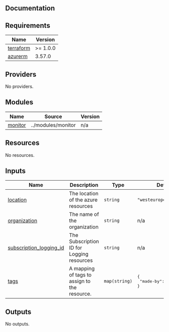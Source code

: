## Documentation

<!-- BEGINNING OF PRE-COMMIT-TERRAFORM DOCS HOOK -->

## Requirements

| Name                                                                     | Version  |
| ------------------------------------------------------------------------ | -------- |
| <a name="requirement_terraform"></a> [terraform](#requirement_terraform) | >= 1.0.0 |
| <a name="requirement_azurerm"></a> [azurerm](#requirement_azurerm)       | 3.57.0   |

## Providers

No providers.

## Modules

| Name                                                     | Source             | Version |
| -------------------------------------------------------- | ------------------ | ------- |
| <a name="module_monitor"></a> [monitor](#module_monitor) | ../modules/monitor | n/a     |

## Resources

No resources.

## Inputs

| Name                                                                                                     | Description                                  | Type          | Default                                      | Required |
| -------------------------------------------------------------------------------------------------------- | -------------------------------------------- | ------------- | -------------------------------------------- | :------: |
| <a name="input_location"></a> [location](#input_location)                                                | The location of the azure resources          | `string`      | `"westeurope"`                               |    no    |
| <a name="input_organization"></a> [organization](#input_organization)                                    | The name of the organization                 | `string`      | n/a                                          |   yes    |
| <a name="input_subscription_logging_id"></a> [subscription\_logging\_id](#input_subscription_logging_id) | The Subscription ID for Logging resources    | `string`      | n/a                                          |   yes    |
| <a name="input_tags"></a> [tags](#input_tags)                                                            | A mapping of tags to assign to the resource. | `map(string)` | <pre>{<br> "made-by": "terraform"<br>}</pre> |    no    |

## Outputs

No outputs.

<!-- END OF PRE-COMMIT-TERRAFORM DOCS HOOK -->
